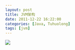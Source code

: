 ```yaml
---
layout: post
title: JVM架构
date: 2011-12-22 16:22:00
categories: [Java, Tuhuolong]
tags: [jvm]
---
```


![](http://my.csdn.net/uploads/201204/13/1334302190_7472.jpg)
